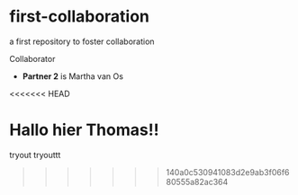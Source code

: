 # first-collaboration
a first repository to foster collaboration

Collaborator
- **Partner 2** is Martha van Os

<<<<<<< HEAD

Hallo hier Thomas!! 
=======
tryout tryouttt 
>>>>>>> 140a0c530941083d2e9ab3f06f680555a82ac364
